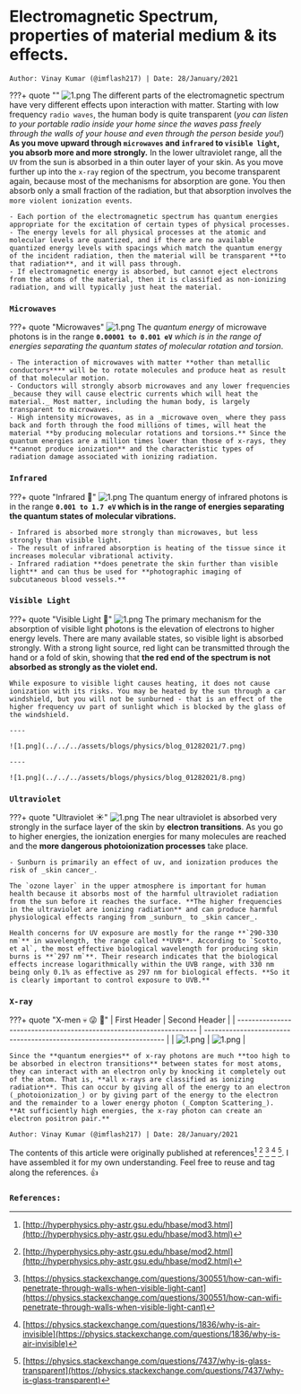 <!-- ---
hide:
  - navigation # Hide navigation
  - toc        # Hide table of contents
--- -->

# Electromagnetic Spectrum, properties of material medium & its effects.
`Author: Vinay Kumar (@imflash217) | Date: 28/January/2021`

???+ quote ""
    ![1.png](../../../assets/blogs/physics/blog_01282021/1.png)
    The different parts of the electromagnetic spectrum have very different effects upon interaction with matter. Starting with low frequency `radio waves`, the human body is quite transparent (_you can listen to your portable radio inside your home since the waves pass freely through the walls of your house and even through the person beside you!_) **As you move upward through `microwaves` and `infrared` to `visible light`, you absorb more and more strongly.** In the lower ultraviolet range, all the `UV` from the sun is absorbed in a thin outer layer of your skin. As you move further up into the `x-ray` region of the spectrum, you become transparent again, because most of the mechanisms for absorption are gone. You then absorb only a small fraction of the radiation, but that absorption involves the `more violent ionization events`.

    - Each portion of the electromagnetic spectrum has quantum energies appropriate for the excitation of certain types of physical processes.
    - The energy levels for all physical processes at the atomic and molecular levels are quantized, and if there are no available quantized energy levels with spacings which match the quantum energy of the incident radiation, then the material will be transparent **to that radiation**, and it will pass through.
    - If electromagnetic energy is absorbed, but cannot eject electrons from the atoms of the material, then it is classified as non-ionizing radiation, and will typically just heat the material.

### `Microwaves`

???+ quote "Microwaves"
    ![1.png](../../../assets/blogs/physics/blog_01282021/2.png)
    The _quantum energy_ of microwave photons is in the range **`0.00001 to 0.001 eV`** _which is in the range of energies separating the quantum states of molecular rotation and torsion_.

    - The interaction of microwaves with matter **other than metallic conductors**** will be to rotate molecules and produce heat as result of that molecular motion.
    - Conductors will strongly absorb microwaves and any lower frequencies _because they will cause electric currents which will heat the material._ Most matter, including the human body, is largely transparent to microwaves.
    - High intensity microwaves, as in a _microwave oven_ where they pass back and forth through the food millions of times, will heat the material **by producing molecular rotations and torsions.** Since the quantum energies are a million times lower than those of x-rays, they **cannot produce ionization** and the characteristic types of radiation damage associated with ionizing radiation.

### `Infrared`

???+ quote "Infrared :red_circle:"
    ![1.png](../../../assets/blogs/physics/blog_01282021/3.png)
    The quantum energy of infrared photons is in the range **`0.001 to 1.7 eV` which is in the range of energies separating the quantum states of molecular vibrations.**

    - Infrared is absorbed more strongly than microwaves, but less strongly than visible light.
    - The result of infrared absorption is heating of the tissue since it increases molecular vibrational activity.
    - Infrared radiation **does penetrate the skin further than visible light** and can thus be used for **photographic imaging of subcutaneous blood vessels.**

### `Visible Light`

???+ quote "Visible Light :rainbow:"
    ![1.png](../../../assets/blogs/physics/blog_01282021/4.png)
    The primary mechanism for the absorption of visible light photons is the elevation of electrons to higher energy levels. There are many available states, so visible light is absorbed strongly. With a strong light source, red light can be transmitted through the hand or a fold of skin, showing that **the red end of the spectrum is not absorbed as strongly as the violet end.**

    While exposure to visible light causes heating, it does not cause ionization with its risks. You may be heated by the sun through a car windshield, but you will not be sunburned - that is an effect of the higher frequency uv part of sunlight which is blocked by the glass of the windshield.

    ----

    ![1.png](../../../assets/blogs/physics/blog_01282021/7.png)

    ----

    ![1.png](../../../assets/blogs/physics/blog_01282021/8.png)

### `Ultraviolet`

???+ quote "Ultraviolet :sunny:"
    ![1.png](../../../assets/blogs/physics/blog_01282021/5.png)
    The near ultraviolet is absorbed very strongly in the surface layer of the skin by **electron transitions**. As you go to higher energies, the ionization energies for many molecules are reached and the **more dangerous photoionization processes** take place.

    - Sunburn is primarily an effect of uv, and ionization produces the risk of _skin cancer_.

    The `ozone layer` in the upper atmosphere is important for human health because it absorbs most of the harmful ultraviolet radiation from the sun before it reaches the surface. **The higher frequencies in the ultraviolet are ionizing radiation** and can produce harmful physiological effects ranging from _sunburn_ to _skin cancer_.

    Health concerns for UV exposure are mostly for the range **`290-330 nm`** in wavelength, the range called **UVB**. According to `Scotto, et al`, the most effective biological wavelength for producing skin burns is **`297 nm`**. Their research indicates that the biological effects increase logarithmically within the UVB range, with 330 nm being only 0.1% as effective as 297 nm for biological effects. **So it is clearly important to control exposure to UVB.**

### `X-ray`

???+ quote "X-men :skull: :stuck_out_tongue_winking_eye: :no_good:"
    | First Header                                                        | Second Header                                                       |
    | ------------------------------------------------------------------- | ------------------------------------------------------------------- |
    | ![1.png](../../../assets/blogs/physics/blog_01282021/6a.png "img1") | ![1.png](../../../assets/blogs/physics/blog_01282021/6b.png "img1") |

    Since the **quantum energies** of x-ray photons are much **too high to be absorbed in electron transitions** between states for most atoms, they can interact with an electron only by knocking it completely out of the atom. That is, **all x-rays are classified as ionizing radiation**. This can occur by giving all of the energy to an electron (_photoionization_) or by giving part of the energy to the electron and the remainder to a lower energy photon (_Compton Scattering_). **At sufficiently high energies, the x-ray photon can create an electron positron pair.**

`Author: Vinay Kumar (@imflash217) | Date: 28/January/2021`

The contents of this article were originally published at references[^1] [^2] [^3] [^4] [^5]. I have assembled it for my own understanding. Feel free to reuse and tag along the references. :+1:

### `References:`
[^1]: [http://hyperphysics.phy-astr.gsu.edu/hbase/mod3.html](http://hyperphysics.phy-astr.gsu.edu/hbase/mod3.html)
[^2]: [http://hyperphysics.phy-astr.gsu.edu/hbase/mod2.html](http://hyperphysics.phy-astr.gsu.edu/hbase/mod2.html)
[^3]: [https://physics.stackexchange.com/questions/300551/how-can-wifi-penetrate-through-walls-when-visible-light-cant](https://physics.stackexchange.com/questions/300551/how-can-wifi-penetrate-through-walls-when-visible-light-cant)
[^4]: [https://physics.stackexchange.com/questions/1836/why-is-air-invisible](https://physics.stackexchange.com/questions/1836/why-is-air-invisible)
[^5]: [https://physics.stackexchange.com/questions/7437/why-is-glass-transparent](https://physics.stackexchange.com/questions/7437/why-is-glass-transparent)

